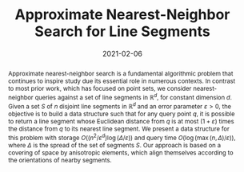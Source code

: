 ---
title: "Approximate Nearest-Neighbor Search for Line Segments"

authors:
- Ahmed Abdelkader
- David Mount

date: 2021-02-06
doi: ""

publishDate: 2021-11-19T20:39:58.233580Z

publication_types: ["1"]

publication: In *Symposium on Computational Geometry*
publication_short: In *SoCG*

abstract: Approximate nearest-neighbor search is a fundamental algorithmic problem that continues to inspire study due its essential role in numerous contexts. In contrast to most prior work, which has focused on point sets, we consider nearest-neighbor queries against a set of line segments in $\mathbb{R}^d$, for constant dimension $d$. Given a set $S$ of $n$ disjoint line segments in $\mathbb{R}^d$ and an error parameter $\varepsilon > 0$, the objective is to build a data structure such that for any query point $q$, it is possible to return a line segment whose Euclidean distance from $q$ is at most $(1+\varepsilon)$ times the distance from $q$ to its nearest line segment. We present a data structure for this problem with storage $O((n^2/\varepsilon^d) \log (\Delta/\varepsilon))$ and query time $O(\log(\max(n,\Delta)/\varepsilon))$, where $\Delta$ is the spread of the set of segments $S$. Our approach is based on a covering of space by anisotropic elements, which align themselves according to the orientations of nearby segments.

tags:
- Computational Geometry
- Anisotropy
- Approximation Algorithms

featured: true

links:
- name: LIPIcs
  url: https://drops.dagstuhl.de/opus/volltexte/2021/13803/
- name: arXiv
  url: https://arxiv.org/abs/2103.16071
- name: Slides
  url: https://www.dropbox.com/s/owmep4gvjngeeth/SoCG21_talk.pdf
- name: Video
  url: https://drive.google.com/file/d/1fNWVBZQ1jNMYm_XYNX2mn3Pb-ctO_cg-
- name: Video-2
  url: https://drive.google.com/file/d/1ElNOPe9PuvonDuN994nRkUQtzeHs_v5T

---